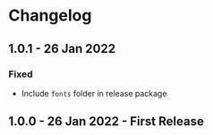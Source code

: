# Changelog

## 1.0.1 - 26 Jan 2022

### Fixed

* Include `fonts` folder in release package

## 1.0.0 - 26 Jan 2022 - First Release
